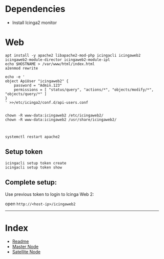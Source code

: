 # Dependencies

- Install Icinga2 monitor

# Web

```
apt install -y apache2 libapache2-mod-php icingacli icingaweb2 icingaweb2-module-director icingaweb2-module-ipl
echo $HOSTNAME > /var/www/html/index.html
a2enmod rewrite

echo -e '
object ApiUser "icingaweb2" {
    password = "Admin.123"
    permissions = [ "status/query", "actions/*", "objects/modify/*", "objects/query/*" ]
}
' >>/etc/icinga2/conf.d/api-users.conf


chown -R www-data:icingaweb2 /etc/icingaweb2/
chown -R www-data:icingaweb2 /usr/share/icingaweb2/



systemctl restart apache2
```

## Setup token

```
icingacli setup token create
icingacli setup token show
```

## Complete setup:

Use previous token to login to Icinga Web 2:

open `http://<host-ip>/icingaweb2`

---

# Index

- [Readme](/readme.md)
- [Master Node](/docs/setup_master_debian.md)
- [Satellite Node](/docs/setup_satellite_debian.md)
